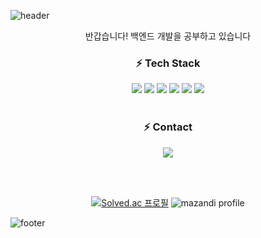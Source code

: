 ![header](https://capsule-render.vercel.app/api?type=waving&color=gradient&height=250&section=header&text=Miji's%20GitHub!&&animation=scaleIn&fontSize=65&desc=Hello,%20This%20is&descAlign=50&descAlignY=25&descSize=25)

<div align=center>
반갑습니다! 백엔드 개발을 공부하고 있습니다
<br>

### :zap: Tech Stack
<img src="https://img.shields.io/badge/java-F01A30?style=for-the-badge&logo=java&logoColor=white">
<img src="https://img.shields.io/badge/spring-6DB33F?style=for-the-badge&logo=spring&logoColor=white">
<img src="https://img.shields.io/badge/springboot-6DB33F?style=for-the-badge&logo=springboot&logoColor=white">
<img src="https://img.shields.io/badge/mysql-4479A1?style=for-the-badge&logo=mysql&logoColor=white">
<img src="https://img.shields.io/badge/docker-2496ED?style=for-the-badge&logo=docker&logoColor=white">
<img src="https://img.shields.io/badge/AWS EC2-FF9900?style=for-the-badge&logo=amazonec2&logoColor=white">
<br><br>

### :zap: Contact
<a href="https://kimkimj.github.io/" target="_blank"><img src="https://img.shields.io/badge/GitBlog-E6A595?style=for-the-badge&logo=gitblog&logoColor=black"></a>

<br><br>



[![Solved.ac
프로필](http://mazassumnida.wtf/api/generate_badge?boj=greente)](https://solved.ac/{handle})
![mazandi profile](http://mazandi.herokuapp.com/api?handle=greente&theme=warm)
</div>

![footer](https://capsule-render.vercel.app/api?type=waving&color=auto&section=footer)